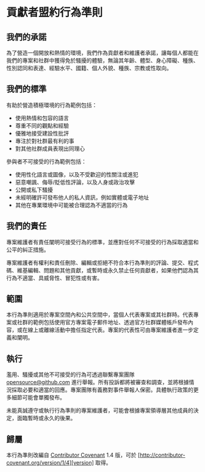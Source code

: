 # 貢獻者盟約行為準則

## 我們的承諾

為了營造一個開放和熱情的環境，我們作為貢獻者和維護者承諾，讓每個人都能在我們的專案和社群中獲得免於騷擾的體驗，無論其年齡、體型、身心障礙、種族、性別認同和表達、經驗水平、國籍、個人外貌、種族、宗教或性取向。

## 我們的標準

有助於營造積極環境的行為範例包括：

* 使用熱情和包容的語言
* 尊重不同的觀點和經驗
* 優雅地接受建設性批評
* 專注於對社群最有利的事
* 對其他社群成員表現出同理心

參與者不可接受的行為範例包括：

* 使用性化語言或圖像，以及不受歡迎的性關注或進犯
* 惡意嘲諷、侮辱/貶低性評論，以及人身或政治攻擊
* 公開或私下騷擾
* 未經明確許可發布他人的私人資訊，例如實體或電子地址
* 其他在專業環境中可能被合理認為不適當的行為

## 我們的責任

專案維護者有責任闡明可接受行為的標準，並應對任何不可接受的行為採取適當和公平的糾正措施。

專案維護者有權利和責任刪除、編輯或拒絕不符合本行為準則的評論、提交、程式碼、維基編輯、問題和其他貢獻，或暫時或永久禁止任何貢獻者，如果他們認為其行為不適當、具威脅性、冒犯性或有害。

## 範圍

本行為準則適用於專案空間內和公共空間中，當個人代表專案或其社群時。代表專案或社群的範例包括使用官方專案電子郵件地址、透過官方社群媒體帳戶發布內容，或在線上或離線活動中擔任指定代表。專案的代表性可由專案維護者進一步定義和闡明。

## 執行

濫用、騷擾或其他不可接受的行為可透過聯繫專案團隊 <opensource@github.com> 進行舉報。所有投訴都將被審查和調查，並將根據情況採取必要和適當的回應。專案團隊有義務對事件舉報人保密。具體執行政策的更多細節可能會單獨發布。

未能真誠遵守或執行行為準則的專案維護者，可能會根據專案領導層其他成員的決定，面臨暫時或永久的後果。

## 歸屬

本行為準則改編自 [Contributor Covenant][homepage] 1.4 版，可於 [http://contributor-covenant.org/version/1/4][version] 取得。

[homepage]: http://contributor-covenant.org
[version]: http://contributor-covenant.org/version/1/4/